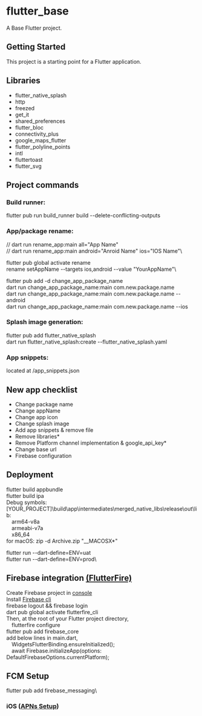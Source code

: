 # flutter_base

A Base Flutter project.

## Getting Started

This project is a starting point for a Flutter application.

## Libraries

* flutter_native_splash
* http
* freezed
* get_it
* shared_preferences
* flutter_bloc
* connectivity_plus
* google_maps_flutter
* flutter_polyline_points
* intl
* fluttertoast
* flutter_svg

## Project commands

### Build runner:
flutter pub run build_runner build --delete-conflicting-outputs

### App/package rename:

// dart run rename_app:main all="App Name"\
// dart run rename_app:main android="Anroid Name" ios="IOS Name"\

flutter pub global activate rename\
rename setAppName --targets ios,android --value "YourAppName"\

flutter pub add -d change_app_package_name\
dart run change_app_package_name:main com.new.package.name\
dart run change_app_package_name:main com.new.package.name --android\
dart run change_app_package_name:main com.new.package.name --ios

### Splash image generation:
flutter pub add flutter_native_splash\
dart run flutter_native_splash:create --flutter_native_splash.yaml

### App snippets:
located at /app_snippets.json

## New app checklist
* Change package name
* Change appName
* Change app icon
* Change splash image
* Add app snippets & remove file
* Remove libraries*
* Remove Platform channel implementation & google_api_key*
* Change base url
* Firebase configuration

## Deployment
flutter build appbundle\
flutter build ipa\
Debug symbols:\
[YOUR_PROJECT]\build\app\intermediates\merged_native_libs\release\out\lib:\
&emsp;arm64-v8a\
&emsp;armeabi-v7a\
&emsp;x86_64\
for macOS: zip -d Archive.zip "__MACOSX*"

flutter run --dart-define=ENV=uat\
flutter run --dart-define=ENV=prod\

## Firebase integration [(FlutterFire)](https://firebase.flutter.dev/docs/overview)
Create Firebase project in [console](https://console.firebase.google.com)\
Install [Firebase cli](https://firebase.google.com/docs/cli)\
firebase logout && firebase login\
dart pub global activate flutterfire_cli\
Then, at the root of your Flutter project directory,\
&emsp;flutterfire configure\
flutter pub add firebase_core\
add below lines in main.dart,\
&emsp;WidgetsFlutterBinding.ensureInitialized();\
&emsp;await Firebase.initializeApp(options: DefaultFirebaseOptions.currentPlatform);

## FCM Setup
flutter pub add firebase_messaging\
### iOS ([APNs Setup](https://firebase.flutter.dev/docs/messaging/apple-integration))